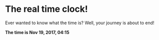 # The real time clock!

Ever wanted to know what the time is? Well, your journey is about to end!

**The time is Nov 19, 2017, 04:15**